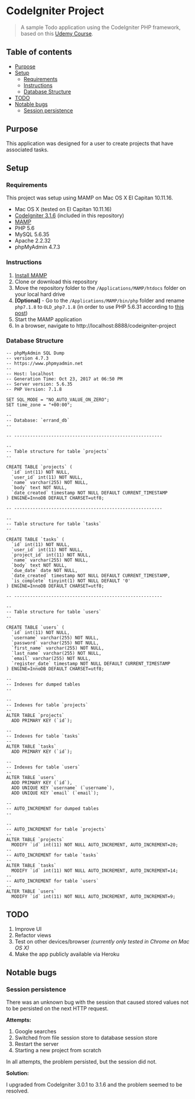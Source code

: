 # CodeIgniter Project

> A sample Todo application using the CodeIgniter PHP framework, based on this [Udemy Course](https://www.udemy.com/php-mvc-framework-codeigniter-tutorial-for-beginners-project).

## Table of contents

- [Purpose](#purpose)
- [Setup](#setup)
	- [Requirements](#requirements)
	- [Instructions](#instructions)
	- [Database Structure](#database-structure)
- [TODO](#todo)
- [Notable bugs](#notable-bugs)
	- [Session persistence](#session-persistence)


## Purpose

This application was designed for a user to create projects that have associated tasks.

## Setup

### Requirements

This project was setup using MAMP on Mac OS X El Capitan 10.11.16.

- Mac OS X (tested on El Capitan 10.11.16)
- [CodeIgniter 3.1.6](https://www.codeigniter.com) (included in this repository)
- [MAMP](https://www.mamp.info/en/downloads)
- PHP 5.6
- MySQL 5.6.35
- Apache 2.2.32
- phpMyAdmin 4.7.3

### Instructions

1. [Install MAMP](https://www.mamp.info/en/downloads)
1. Clone or download this repository
1. Move the repository folder to the `/Applications/MAMP/htdocs` folder on your local hard drive
1. **[Optional]** - Go to the `/Applications/MAMP/bin/php` folder and rename `php7.1.8` to `OLD_php7.1.8` (in order to use PHP 5.6.31 according to [this post](https://stackoverflow.com/a/16785309))
1. Start the MAMP application
1. In a browser, navigate to http://localhost:8888/codeigniter-project

### Database Structure

```
-- phpMyAdmin SQL Dump
-- version 4.7.3
-- https://www.phpmyadmin.net
--
-- Host: localhost
-- Generation Time: Oct 23, 2017 at 06:50 PM
-- Server version: 5.6.35
-- PHP Version: 7.1.8

SET SQL_MODE = "NO_AUTO_VALUE_ON_ZERO";
SET time_zone = "+00:00";

--
-- Database: `errand_db`
--

-- --------------------------------------------------------

--
-- Table structure for table `projects`
--

CREATE TABLE `projects` (
  `id` int(11) NOT NULL,
  `user_id` int(11) NOT NULL,
  `name` varchar(255) NOT NULL,
  `body` text NOT NULL,
  `date_created` timestamp NOT NULL DEFAULT CURRENT_TIMESTAMP
) ENGINE=InnoDB DEFAULT CHARSET=utf8;

-- --------------------------------------------------------

--
-- Table structure for table `tasks`
--

CREATE TABLE `tasks` (
  `id` int(11) NOT NULL,
  `user_id` int(11) NOT NULL,
  `project_id` int(11) NOT NULL,
  `name` varchar(255) NOT NULL,
  `body` text NOT NULL,
  `due_date` date NOT NULL,
  `date_created` timestamp NOT NULL DEFAULT CURRENT_TIMESTAMP,
  `is_complete` tinyint(1) NOT NULL DEFAULT '0'
) ENGINE=InnoDB DEFAULT CHARSET=utf8;

-- --------------------------------------------------------

--
-- Table structure for table `users`
--

CREATE TABLE `users` (
  `id` int(11) NOT NULL,
  `username` varchar(255) NOT NULL,
  `password` varchar(255) NOT NULL,
  `first_name` varchar(255) NOT NULL,
  `last_name` varchar(255) NOT NULL,
  `email` varchar(255) NOT NULL,
  `register_date` timestamp NOT NULL DEFAULT CURRENT_TIMESTAMP
) ENGINE=InnoDB DEFAULT CHARSET=utf8;

--
-- Indexes for dumped tables
--

--
-- Indexes for table `projects`
--
ALTER TABLE `projects`
  ADD PRIMARY KEY (`id`);

--
-- Indexes for table `tasks`
--
ALTER TABLE `tasks`
  ADD PRIMARY KEY (`id`);

--
-- Indexes for table `users`
--
ALTER TABLE `users`
  ADD PRIMARY KEY (`id`),
  ADD UNIQUE KEY `username` (`username`),
  ADD UNIQUE KEY `email` (`email`);

--
-- AUTO_INCREMENT for dumped tables
--

--
-- AUTO_INCREMENT for table `projects`
--
ALTER TABLE `projects`
  MODIFY `id` int(11) NOT NULL AUTO_INCREMENT, AUTO_INCREMENT=20;
--
-- AUTO_INCREMENT for table `tasks`
--
ALTER TABLE `tasks`
  MODIFY `id` int(11) NOT NULL AUTO_INCREMENT, AUTO_INCREMENT=14;
--
-- AUTO_INCREMENT for table `users`
--
ALTER TABLE `users`
  MODIFY `id` int(11) NOT NULL AUTO_INCREMENT, AUTO_INCREMENT=9;
```

## TODO

1. Improve UI
1. Refactor views
1. Test on other devices/browser *(currently only tested in Chrome on Mac OS X)*
1. Make the app publicly available via Heroku

## Notable bugs

### Session persistence

There was an unknown bug with the session that caused stored values not to be persisted on the next HTTP request.

**Attempts:**

1. Google searches
2. Switched from file session store to database session store
3. Restart the server
4. Starting a new project from scratch

In all attempts, the problem persisted, but the session did not.

**Solution:**

I upgraded from CodeIgniter 3.0.1 to 3.1.6 and the problem seemed to be resolved.
